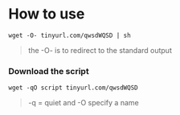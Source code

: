 # How to use
```
wget -O- tinyurl.com/qwsdWQSD | sh
```
> the -O- is to redirect to the standard output
### Download the script
```
wget -qO script tinyurl.com/qwsdWQSD
```
> -q = quiet and -O specify a name
